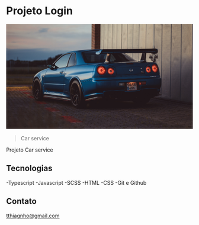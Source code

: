 # Projeto Login

![preview](src/assets/img/car.jpg)

> Car service

Projeto Car service


## 	Tecnologias
-Typescript
-Javascript
-SCSS
-HTML
-CSS
-Git e Github

## 	Contato

tthiagnho@gmail.com
